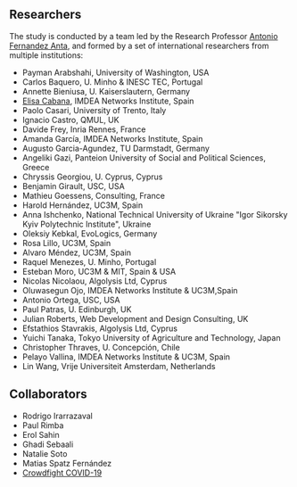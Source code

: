 ## Researchers

The study is conducted by a team led by the Research Professor [Antonio Fernandez Anta](https://people.networks.imdea.org/~antonio_fernandez/), and formed by a set of international researchers from multiple institutions:

- Payman Arabshahi, University of Washington, USA
- Carlos Baquero, U. Minho & INESC TEC, Portugal
- Annette Bieniusa, U. Kaiserslautern, Germany
- [Elisa Cabana](https://www.linkedin.com/in/ecabestadistica/), IMDEA Networks Institute, Spain
- Paolo Casari, University of Trento, Italy
- Ignacio Castro, QMUL, UK
- Davide Frey, Inria Rennes, France
- Amanda García, IMDEA Networks Institute, Spain
- Augusto Garcia-Agundez, TU Darmstadt, Germany
- Angeliki Gazi, Panteion University of Social and Political Sciences, Greece
- Chryssis Georgiou, U. Cyprus, Cyprus
- Benjamin Girault, USC, USA
- Mathieu Goessens, Consulting, France
- Harold Hernández, UC3M, Spain
- Anna Ishchenko, National Technical University of Ukraine "Igor Sikorsky Kyiv Polytechnic Institute", Ukraine
- Oleksiy Kebkal, EvoLogics, Germany
- Rosa Lillo, UC3M, Spain
- Alvaro Méndez, UC3M, Spain
- Raquel Menezes, U. Minho, Portugal
- Esteban Moro, UC3M & MIT, Spain & USA
- Nicolas Nicolaou, Algolysis Ltd, Cyprus
- Oluwasegun Ojo, IMDEA Networks Institute & UC3M,Spain
- Antonio Ortega, USC, USA
- Paul Patras, U. Edinburgh, UK
- Julian Roberts, Web Development and Design Consulting, UK
- Efstathios Stavrakis, Algolysis Ltd, Cyprus
- Yuichi Tanaka, Tokyo University of Agriculture and Technology, Japan
- Christopher Thraves, U. Concepción, Chile
- Pelayo Vallina, IMDEA Networks Institute & UC3M, Spain
- Lin Wang, Vrije Universiteit Amsterdam, Netherlands

## Collaborators

- Rodrigo Irarrazaval
- Paul Rimba
- Erol Sahin
- Ghadi Sebaali
- Natalie Soto
- Matias Spatz Fernández
- [Crowdfight COVID-19](https://crowdfightcovid19.org/)

